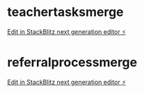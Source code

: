 # teachertasksmerge

[Edit in StackBlitz next generation editor ⚡️](https://stackblitz.com/~/github.com/Cass345/teachertasksmerge)
# referralprocessmerge

[Edit in StackBlitz next generation editor ⚡️](https://stackblitz.com/~/github.com/Cass345/referralprocessmerge)
